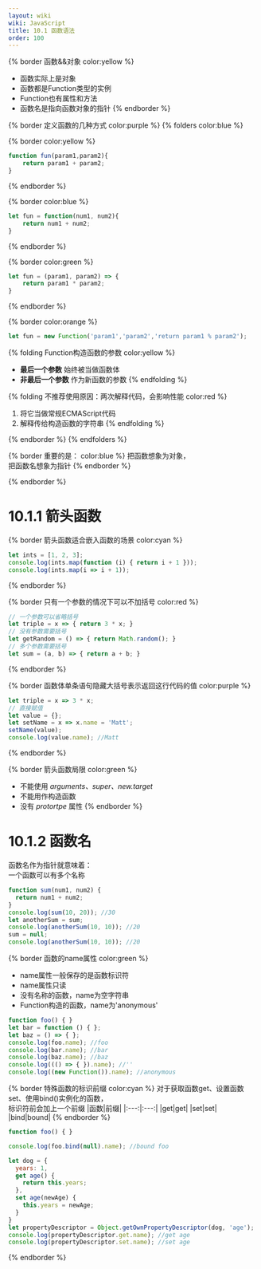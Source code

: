 ```yaml
---
layout: wiki
wiki: JavaScript
title: 10.1 函数语法
order: 100
---
```


{% border 函数&&对象 color:yellow %}
- 函数实际上是对象
- 函数都是Function类型的实例
- Function也有属性和方法
- 函数名是指向函数对象的指针
{% endborder %}
  
{% border 定义函数的几种方式 color:purple %}
{% folders color:blue %}
<!-- folder ① 函数声明 -->
{% border color:yellow %}
```javascript
function fun(param1,param2){
    return param1 + param2;
}
```
{% endborder %}
<!-- folder ② 函数表达式 -->
{% border color:blue %}
```javascript
let fun = function(num1, num2){
    return num1 + num2;
}
```
{% endborder %}
<!-- folder ③ 箭头函数 -->
{% border color:green %}
```javascript
let fun = (param1, param2) => {
    return param1 * param2;
}
```
{% endborder %}
<!-- folder ④ Function构造函数 -->
{% border color:orange %}
```javascript
let fun = new Function('param1','param2','return param1 % param2');
```
{% folding Function构造函数的参数 color:yellow %}
- **最后一个参数** 始终被当做函数体
- **非最后一个参数** 作为新函数的参数
{% endfolding %}

{% folding 不推荐使用原因：两次解释代码，会影响性能 color:red %}
1. 将它当做常规ECMAScript代码
2. 解释传给构造函数的字符串
{% endfolding %}

{% endborder %}
{% endfolders %}

{% border 重要的是： color:blue %}
把函数想象为对象，  
把函数名想象为指针
{% endborder %}

{% endborder %}

# 10.1.1 箭头函数
{% border 箭头函数适合嵌入函数的场景 color:cyan %}
```javascript
let ints = [1, 2, 3];
console.log(ints.map(function (i) { return i + 1 }));
console.log(ints.map(i => i + 1));
```
{% endborder %}

{% border 只有一个参数的情况下可以不加括号 color:red %}
```javascript
// 一个参数可以省略括号
let triple = x => { return 3 * x; }
// 没有参数需要括号
let getRandom = () => { return Math.random(); }
// 多个参数需要括号
let sum = (a, b) => { return a + b; }
```
{% endborder %}

{% border 函数体单条语句隐藏大括号表示返回这行代码的值 color:purple %}
```javascript
let triple = x => 3 * x;
// 直接赋值
let value = {};
let setName = x => x.name = 'Matt';
setName(value);
console.log(value.name); //Matt
```
{% endborder %}

{% border 箭头函数局限 color:green %}
- 不能使用 *arguments、super、new.target*
- 不能用作构造函数
- 没有 *protortpe* 属性
{% endborder %}

# 10.1.2 函数名

函数名作为指针就意味着：  
一个函数可以有多个名称
```javascript
function sum(num1, num2) {
  return num1 + num2;
}
console.log(sum(10, 20)); //30
let anotherSum = sum;
console.log(anotherSum(10, 10)); //20
sum = null;
console.log(anotherSum(10, 10)); //20
```
{% border 函数的name属性 color:green %}
- name属性一般保存的是函数标识符
- name属性只读
- 没有名称的函数，name为空字符串
- Function构造的函数，name为'anonymous'
```javascript
function foo() { }
let bar = function () { };
let baz = () => { };
console.log(foo.name); //foo
console.log(bar.name); //bar
console.log(baz.name); //baz
console.log((() => { }).name); //''
console.log((new Function()).name); //anonymous
```
{% border 特殊函数的标识前缀 color:cyan %}
对于获取函数get、设置函数set、使用bind\()实例化的函数，  
标识符前会加上一个前缀
|函数|前缀|
|:---:|:---:|
|get|get|
|set|set|
|bind|bound|
{% endborder %}
```javascript
function foo() { }

console.log(foo.bind(null).name); //bound foo

let dog = {
  years: 1,
  get age() { 
    return this.years;
  },
  set age(newAge) {
    this.years = newAge;
  }
}
let propertyDescriptor = Object.getOwnPropertyDescriptor(dog, 'age');
console.log(propertyDescriptor.get.name); //get age
console.log(propertyDescriptor.set.name); //set age
```
{% endborder %}
